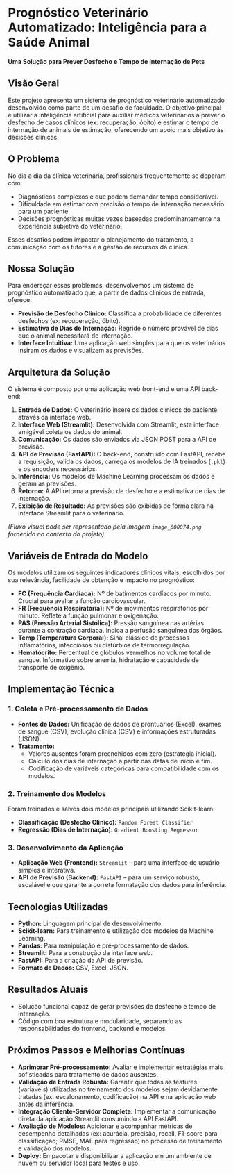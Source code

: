 # Prognóstico Veterinário Automatizado: Inteligência para a Saúde Animal

**Uma Solução para Prever Desfecho e Tempo de Internação de Pets**
## Visão Geral

Este projeto apresenta um sistema de prognóstico veterinário automatizado desenvolvido como parte de um desafio de faculdade. O objetivo principal é utilizar a inteligência artificial para auxiliar médicos veterinários a prever o desfecho de casos clínicos (ex: recuperação, óbito) e estimar o tempo de internação de animais de estimação, oferecendo um apoio mais objetivo às decisões clínicas.

## O Problema

No dia a dia da clínica veterinária, profissionais frequentemente se deparam com:

* Diagnósticos complexos e que podem demandar tempo considerável.
* Dificuldade em estimar com precisão o tempo de internação necessário para um paciente.
* Decisões prognósticas muitas vezes baseadas predominantemente na experiência subjetiva do veterinário.

Esses desafios podem impactar o planejamento do tratamento, a comunicação com os tutores e a gestão de recursos da clínica.

## Nossa Solução

Para endereçar esses problemas, desenvolvemos um sistema de prognóstico automatizado que, a partir de dados clínicos de entrada, oferece:

* **Previsão de Desfecho Clínico:** Classifica a probabilidade de diferentes desfechos (ex: recuperação, óbito).
* **Estimativa de Dias de Internação:** Regride o número provável de dias que o animal necessitará de internação.
* **Interface Intuitiva:** Uma aplicação web simples para que os veterinários insiram os dados e visualizem as previsões.

## Arquitetura da Solução

O sistema é composto por uma aplicação web front-end e uma API back-end:

1.  **Entrada de Dados:** O veterinário insere os dados clínicos do paciente através da interface web.
2.  **Interface Web (Streamlit):** Desenvolvida com Streamlit, esta interface amigável coleta os dados do animal.
3.  **Comunicação:** Os dados são enviados via JSON POST para a API de previsão.
4.  **API de Previsão (FastAPI):** O back-end, construído com FastAPI, recebe a requisição, valida os dados, carrega os modelos de IA treinados (`.pkl`) e os encoders necessários.
5.  **Inferência:** Os modelos de Machine Learning processam os dados e geram as previsões.
6.  **Retorno:** A API retorna a previsão de desfecho e a estimativa de dias de internação.
7.  **Exibição de Resultado:** As previsões são exibidas de forma clara na interface Streamlit para o veterinário.

*(Fluxo visual pode ser representado pela imagem `image_600074.png` fornecida no contexto do projeto).*

## Variáveis de Entrada do Modelo

Os modelos utilizam os seguintes indicadores clínicos vitais, escolhidos por sua relevância, facilidade de obtenção e impacto no prognóstico:

* **FC (Frequência Cardíaca):** Nº de batimentos cardíacos por minuto. Crucial para avaliar a função cardiovascular.
* **FR (Frequência Respiratória):** Nº de movimentos respiratórios por minuto. Reflete a função pulmonar e oxigenação.
* **PAS (Pressão Arterial Sistólica):** Pressão sanguínea nas artérias durante a contração cardíaca. Indica a perfusão sanguínea dos órgãos.
* **Temp (Temperatura Corporal):** Sinal clássico de processos inflamatórios, infecciosos ou distúrbios de termorregulação.
* **Hematócrito:** Percentual de glóbulos vermelhos no volume total de sangue. Informativo sobre anemia, hidratação e capacidade de transporte de oxigênio.

## Implementação Técnica

### 1. Coleta e Pré-processamento de Dados

* **Fontes de Dados:** Unificação de dados de prontuários (Excel), exames de sangue (CSV), evolução clínica (CSV) e informações estruturadas (JSON).
* **Tratamento:**
    * Valores ausentes foram preenchidos com zero (estratégia inicial).
    * Cálculo dos dias de internação a partir das datas de início e fim.
    * Codificação de variáveis categóricas para compatibilidade com os modelos.

### 2. Treinamento dos Modelos

Foram treinados e salvos dois modelos principais utilizando Scikit-learn:

* **Classificação (Desfecho Clínico):** `Random Forest Classifier`
* **Regressão (Dias de Internação):** `Gradient Boosting Regressor`

### 3. Desenvolvimento da Aplicação

* **Aplicação Web (Frontend):** `Streamlit` – para uma interface de usuário simples e interativa.
* **API de Previsão (Backend):** `FastAPI` – para um serviço robusto, escalável e que garante a correta formatação dos dados para inferência.

## Tecnologias Utilizadas

* **Python:** Linguagem principal de desenvolvimento.
* **Scikit-learn:** Para treinamento e utilização dos modelos de Machine Learning.
* **Pandas:** Para manipulação e pré-processamento de dados.
* **Streamlit:** Para a construção da interface web.
* **FastAPI:** Para a criação da API de previsão.
* **Formato de Dados:** CSV, Excel, JSON.

## Resultados Atuais

* Solução funcional capaz de gerar previsões de desfecho e tempo de internação.
* Código com boa estrutura e modularidade, separando as responsabilidades do frontend, backend e modelos.

## Próximos Passos e Melhorias Contínuas

* **Aprimorar Pré-processamento:** Avaliar e implementar estratégias mais sofisticadas para tratamento de dados ausentes.
* **Validação de Entrada Robusta:** Garantir que todas as features (variáveis) utilizadas no treinamento dos modelos sejam devidamente tratadas (ex: escalonamento, codificação) na API e na aplicação web antes da inferência.
* **Integração Cliente-Servidor Completa:** Implementar a comunicação direta da aplicação Streamlit consumindo a API FastAPI.
* **Avaliação de Modelos:** Adicionar e acompanhar métricas de desempenho detalhadas (ex: acurácia, precisão, recall, F1-score para classificação; RMSE, MAE para regressão) no processo de treinamento e validação dos modelos.
* **Deploy:** Empacotar e disponibilizar a aplicação em um ambiente de nuvem ou servidor local para testes e uso.

